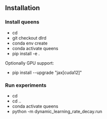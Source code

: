 ## Installation
### Install queens
- cd <your-path-to-QUEENS>
- git checkout dlrd
- conda env create
- conda activate queens
- pip install -e .

Optionally GPU support:
- pip install --upgrade "jax[cuda12]"


### Run experiments
- cd <your-path-to-dlrd>
- cd ..
- conda activate queens
- python -m dynamic_learning_rate_decay.run
